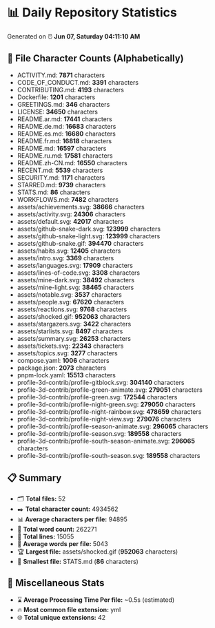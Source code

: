 # 📊 Daily Repository Statistics
Generated on ⏰ **Jun 07, Saturday 04:11:10 AM**

## 📂 File Character Counts (Alphabetically)
- ACTIVITY.md: **7871** characters
- CODE_OF_CONDUCT.md: **3391** characters
- CONTRIBUTING.md: **4193** characters
- Dockerfile: **1201** characters
- GREETINGS.md: **346** characters
- LICENSE: **34650** characters
- README.ar.md: **17441** characters
- README.de.md: **16683** characters
- README.es.md: **16680** characters
- README.fr.md: **16818** characters
- README.md: **16597** characters
- README.ru.md: **17581** characters
- README.zh-CN.md: **16550** characters
- RECENT.md: **5539** characters
- SECURITY.md: **1171** characters
- STARRED.md: **9739** characters
- STATS.md: **86** characters
- WORKFLOWS.md: **7482** characters
- assets/achievements.svg: **38666** characters
- assets/activity.svg: **24306** characters
- assets/default.svg: **42017** characters
- assets/github-snake-dark.svg: **123999** characters
- assets/github-snake-light.svg: **123999** characters
- assets/github-snake.gif: **394470** characters
- assets/habits.svg: **12405** characters
- assets/intro.svg: **3369** characters
- assets/languages.svg: **17909** characters
- assets/lines-of-code.svg: **3308** characters
- assets/mine-dark.svg: **38492** characters
- assets/mine-light.svg: **38465** characters
- assets/notable.svg: **3537** characters
- assets/people.svg: **67620** characters
- assets/reactions.svg: **9768** characters
- assets/shocked.gif: **952063** characters
- assets/stargazers.svg: **3422** characters
- assets/starlists.svg: **8497** characters
- assets/summary.svg: **26253** characters
- assets/tickets.svg: **22343** characters
- assets/topics.svg: **3277** characters
- compose.yaml: **1006** characters
- package.json: **2073** characters
- pnpm-lock.yaml: **15513** characters
- profile-3d-contrib/profile-gitblock.svg: **304140** characters
- profile-3d-contrib/profile-green-animate.svg: **279051** characters
- profile-3d-contrib/profile-green.svg: **172544** characters
- profile-3d-contrib/profile-night-green.svg: **279050** characters
- profile-3d-contrib/profile-night-rainbow.svg: **478659** characters
- profile-3d-contrib/profile-night-view.svg: **279076** characters
- profile-3d-contrib/profile-season-animate.svg: **296065** characters
- profile-3d-contrib/profile-season.svg: **189558** characters
- profile-3d-contrib/profile-south-season-animate.svg: **296065** characters
- profile-3d-contrib/profile-south-season.svg: **189558** characters

## 📋 Summary
- 🗂️ **Total files:** 52
- ✒️ **Total character count:** 4934562
- 📊 **Average characters per file:** 94895
- 📝 **Total word count:** 262271
- 🧾 **Total lines:** 15055
- 📐 **Average words per file:** 5043
- 🏆 **Largest file:** assets/shocked.gif (**952063** characters)
- 🥉 **Smallest file:** STATS.md (**86** characters)

## 🌟 Miscellaneous Stats
- ⌛ **Average Processing Time Per file:** ~0.5s (estimated)
- 🔥 **Most common file extension:** yml
- 🌐 **Total unique extensions:** 42
